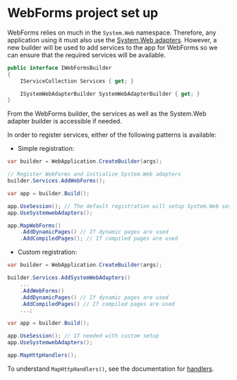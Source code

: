 # WebForms project set up

WebForms relies on much in the `System.Web` namespace. Therefore, any application using it must also use the [System.Web adapters](https://github.com/dotnet/systemweb-adapters). However, a new builder will be used to add services to the app for WebForms so we can ensure that the required services will be available.

```csharp
public interface IWebFormsBuilder
{
    IServiceCollection Services { get; }

    ISystemWebAdapterBuilder SystemWebAdapterBuilder { get; }
}
```

From the WebForms builder, the services as well as the System.Web adapter builder is accessible if needed.

In order to register services, either of the following patterns is available:

- Simple registration:

```csharp
var builder = WebApplication.CreateBuilder(args);

// Register WebForms and initialize System.Web adapters
builder.Services.AddWebForms();

var app = builder.Build();

app.UseSession(); // The default registration will setup System.Web session with ASP.NET Core session and will need this middleware
app.UseSystemwebAdapters();

app.MapWebForms()
    .AddDynamicPages() // If dynamic pages are used
    .AddCompiledPages(); // If compiled pages are used
```

- Custom registration:

```csharp
var builder = WebApplication.CreateBuilder(args);

builder.Services.AddSystemWebAdapters()
    ...
    .AddWebForms()
    .AddDynamicPages() // If dynamic pages are used
    .AddCompiledPages() // If compiled pages are used
    ...;

var app = builder.Build();

app.UseSession(); // If needed with custom setup
app.UseSystemwebAdapters();

app.MapHttpHandlers();
```

To understand `MapHttpHandlers()`, see the documentation for [handlers](./Handlers.md).
